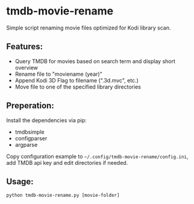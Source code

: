 # tmdb-movie-rename
Simple script renaming movie files optimized for Kodi library scan.

## Features:
- Query TMDB for movies based on search term and display short overview
- Rename file to "moviename (year)"
- Append Kodi 3D Flag to filename (".3d.mvc", etc.)
- Move file to one of the specified library directories

## Preperation:
Install the dependencies via pip:
- tmdbsimple
- configparser
- argparse

Copy configuration example to `~/.config/tmdb-movie-rename/config.ini`, add TMDB api key and edit directories if needed.

## Usage:
`python tmdb-movie-rename.py [movie-folder]`
